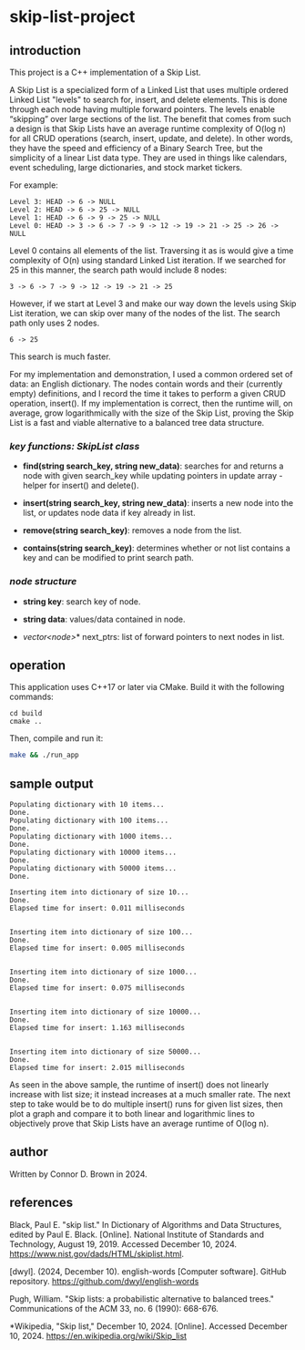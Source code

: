 # skip-list-project

## introduction

This project is a C++ implementation of a Skip List.

A Skip List is a specialized form of a Linked List that uses multiple ordered Linked List "levels" to search for, insert, and delete elements. This is done through each node having multiple forward pointers. The levels enable “skipping” over large sections of the list. The benefit that comes from such a design is that Skip Lists have an average runtime complexity of O(log n) for all CRUD operations (search, insert, update, and delete). In other words, they have the speed and efficiency of a Binary Search Tree, but the simplicity of a linear List data type. They are used in things like calendars, event scheduling, large dictionaries, and stock market tickers.

For example:

```text
Level 3: HEAD -> 6 -> NULL
Level 2: HEAD -> 6 -> 25 -> NULL
Level 1: HEAD -> 6 -> 9 -> 25 -> NULL
Level 0: HEAD -> 3 -> 6 -> 7 -> 9 -> 12 -> 19 -> 21 -> 25 -> 26 -> NULL
```

Level 0 contains all elements of the list. Traversing it as is would give a time complexity of O(n) using standard Linked List iteration. If we searched for 25 in this manner, the search path would include 8 nodes:

```text
3 -> 6 -> 7 -> 9 -> 12 -> 19 -> 21 -> 25
```

However, if we start at Level 3 and make our way down the levels using Skip List iteration, we can skip over many of the nodes of the list. The search path only uses 2 nodes.

```text
6 -> 25
```

This search is much faster.

For my implementation and demonstration, I used a common ordered set of data: an English dictionary. The nodes contain words and their (currently empty) definitions, and I record the time it takes to perform a given CRUD operation, insert(). If my implementation is correct, then the runtime will, on average, grow logarithmically with the size of the Skip List, proving the Skip List is a fast and viable alternative to a balanced tree data structure.

### *key functions: SkipList class*

- **find(string search_key, string new_data)**: searches for and returns a node with given search_key while updating pointers in update array - helper for insert() and delete().

- **insert(string search_key, string new_data)**: inserts a new node into the list, or updates node data if key already in list.

- **remove(string search_key)**: removes a node from the list.

- **contains(string search_key)**: determines whether or not list contains a key and can be modified to print search path.

### *node structure*

- **string key**: search key of node.

- **string data**: values/data contained in node.

- **vector<node*>** next_ptrs: list of forward pointers to next nodes in list.


## operation

This application uses C++17 or later via CMake. Build it with the following commands:

```text
cd build
cmake ..
```

Then, compile and run it:
```bash
make && ./run_app
```

## sample output
```text
Populating dictionary with 10 items...
Done.
Populating dictionary with 100 items...
Done.
Populating dictionary with 1000 items...
Done.
Populating dictionary with 10000 items...
Done.
Populating dictionary with 50000 items...
Done.

Inserting item into dictionary of size 10...
Done.
Elapsed time for insert: 0.011 milliseconds


Inserting item into dictionary of size 100...
Done.
Elapsed time for insert: 0.005 milliseconds


Inserting item into dictionary of size 1000...
Done.
Elapsed time for insert: 0.075 milliseconds


Inserting item into dictionary of size 10000...
Done.
Elapsed time for insert: 1.163 milliseconds


Inserting item into dictionary of size 50000...
Done.
Elapsed time for insert: 2.015 milliseconds
```

As seen in the above sample, the runtime of insert() does not linearly increase with list size; it instead increases at a much smaller rate. The next step to take would be to do multiple insert() runs for given list sizes, then plot a graph and compare it to both linear and logarithmic lines to objectively prove that Skip Lists have an average runtime of O(log n).

## author

Written by Connor D. Brown in 2024.

## references

Black, Paul E. "skip list." In Dictionary of Algorithms and Data Structures, edited by Paul E. Black. [Online]. National Institute of Standards and Technology, August 19, 2019. Accessed December 10, 2024. https://www.nist.gov/dads/HTML/skiplist.html.

[dwyl]. (2024, December 10). english-words [Computer software]. GitHub repository. https://github.com/dwyl/english-words

Pugh, William. "Skip lists: a probabilistic alternative to balanced trees." Communications of the ACM 33, no. 6 (1990): 668-676.

*Wikipedia, "Skip list," December 10, 2024. [Online]. Accessed December 10, 2024.  https://en.wikipedia.org/wiki/Skip_list



